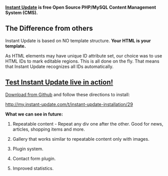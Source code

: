 
**[Instant Update][3] is free Open Source PHP/MySQL Content Management System (CMS).** 

The Difference from others
--------------

Instant Update is based on NO template structure. **Your HTML is your template.** 

As HTML elements may have unique ID attribute set, our choice was to use HTML IDs to mark editable regions. This is all done on the fly. That means that Instant Update recognizes all IDs automatically.




[Test Instant Update live in action!][1]
-----------------------



[Download from Github][2] and follow these directions to install:

http://my.instant-update.com/t/instant-update-installation/29


**What we can see in future:**

1. Repeatable content - Repeat any div one after the other. Good for news, articles, shopping items and more.

2. Gallery that works similar to repeatable content only with images.
 
3. Plugin system.
 
4. Contact form plugin.

5. Improved statistics.


  [1]: http://instant-update.com/cms/
  [2]: https://github.com/InstantUpdate/CMS/archive/master.zip
  [3]: http://instant-update.com/
